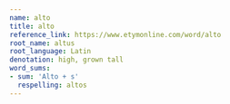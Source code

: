 ```yaml
---
name: alto
title: alto
reference_link: https://www.etymonline.com/word/alto
root_name: altus
root_language: Latin
denotation: high, grown tall
word_sums:
- sum: 'Alto + s'
  respelling: altos
---
```

